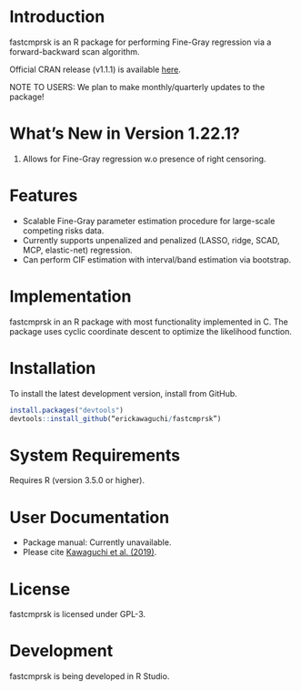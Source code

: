 Introduction
============
fastcmprsk is an R package for performing Fine-Gray regression via a forward-backward scan algorithm.

Official CRAN release (v1.1.1) is available [here](https://cran.r-project.org/web/packages/fastcmprsk/index.html).

NOTE TO USERS: We plan to make monthly/quarterly updates to the package!

What’s New in Version 1.22.1?
========

1. Allows for Fine-Gray regression w.o presence of right censoring.

Features
========
 - Scalable Fine-Gray parameter estimation procedure for large-scale competing risks data.
 - Currently supports unpenalized and penalized (LASSO, ridge, SCAD, MCP, elastic-net) regression.
 - Can perform CIF estimation with interval/band estimation via bootstrap.
 
Implementation
============
fastcmprsk in an R package with most functionality implemented in C. The package uses cyclic coordinate descent to optimize the likelihood function.

Installation
============
To install the latest development version, install from GitHub. 

```r
install.packages("devtools")
devtools::install_github(“erickawaguchi/fastcmprsk”)
```


System Requirements
===================
Requires R (version 3.5.0 or higher). 

 
User Documentation
==================
* Package manual: Currently unavailable. 
* Please cite [Kawaguchi et al. (2019)](https://arxiv.org/abs/1905.07438).

License
=======
fastcmprsk is licensed under GPL-3.  

Development
===========
fastcmprsk is being developed in R Studio.
